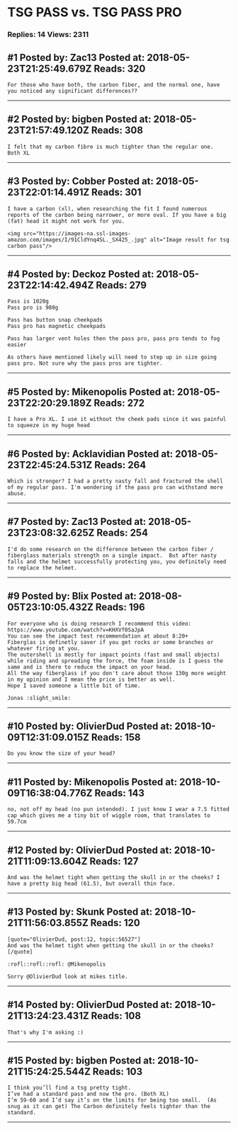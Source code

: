 # TSG PASS vs. TSG PASS PRO

### Replies: 14 Views: 2311

## \#1 Posted by: Zac13 Posted at: 2018-05-23T21:25:49.679Z Reads: 320

```
For those who have both, the carbon fiber, and the normal one, have you noticed any significant differences??
```

---
## \#2 Posted by: bigben Posted at: 2018-05-23T21:57:49.120Z Reads: 308

```
I felt that my carbon fibre is much tighter than the regular one. 
Both XL
```

---
## \#3 Posted by: Cobber Posted at: 2018-05-23T22:01:14.491Z Reads: 301

```
I have a carbon (xl), when researching the fit I found numerous reports of the carbon being narrower, or more oval. If you have a big (fat) head it might not work for you.

<img src="https://images-na.ssl-images-amazon.com/images/I/91CldYnq4SL._SX425_.jpg" alt="Image result for tsg carbon pass"/>
```

---
## \#4 Posted by: Deckoz Posted at: 2018-05-23T22:14:42.494Z Reads: 279

```
Pass is 1020g
Pass pro is 980g

Pass has button snap cheekpads
Pass pro has magnetic cheekpads

Pass has larger vent holes then the pass pro, pass pro tends to fog easier

As others have mentioned likely will need to step up in size going pass pro. Not sure why the pass pros are tighter.
```

---
## \#5 Posted by: Mikenopolis Posted at: 2018-05-23T22:20:29.189Z Reads: 272

```
I have a Pro XL. I use it without the cheek pads since it was painful to squeeze in my huge head
```

---
## \#6 Posted by: Acklavidian Posted at: 2018-05-23T22:45:24.531Z Reads: 264

```
Which is stronger? I had a pretty nasty fall and fractured the shell of my regular pass. I'm wondering if the pass pro can withstand more abuse.
```

---
## \#7 Posted by: Zac13 Posted at: 2018-05-23T23:08:32.625Z Reads: 254

```
I'd do some research on the difference between the carbon fiber / fiberglass materials strength on a single impact.  But after nasty falls and the helmet successfully protecting you, you definitely need to replace the helmet.
```

---
## \#9 Posted by: Blix Posted at: 2018-08-05T23:10:05.432Z Reads: 196

```
For everyone who is doing research I recommend this video: https://www.youtube.com/watch?v=KHXVf0SaJpA
You can see the impact test recommendation at about 8:20+
Fiberglas is definetly saver if you get rocks or some branches or whatever firing at you.
The outershell is mostly for impact points (fast and small objects) while riding and spreading the force, the foam inside is I guess the same and is there to reduce the impact on your head.
All the way fiberglass if you don't care about those 130g more weight in my opinion and I mean the price is better as well.
Hope I saved someone a little bit of time.

Jonas :slight_smile:
```

---
## \#10 Posted by: OlivierDud Posted at: 2018-10-09T12:31:09.015Z Reads: 158

```
Do you know the size of your head?
```

---
## \#11 Posted by: Mikenopolis Posted at: 2018-10-09T16:38:04.776Z Reads: 143

```
no, not off my head (no pun intended). I just know I wear a 7.5 fitted cap which gives me a tiny bit of wiggle room, that translates to 59.7cm
```

---
## \#12 Posted by: OlivierDud Posted at: 2018-10-21T11:09:13.604Z Reads: 127

```
And was the helmet tight when getting the skull in or the cheeks? I have a pretty big head (61.5), but overall thin face.
```

---
## \#13 Posted by: Skunk Posted at: 2018-10-21T11:56:03.855Z Reads: 120

```
[quote="OlivierDud, post:12, topic:56527"]
And was the helmet tight when getting the skull in or the cheeks?
[/quote]

:rofl::rofl::rofl: @Mikenopolis

Sorry @OlivierDud look at mikes title.
```

---
## \#14 Posted by: OlivierDud Posted at: 2018-10-21T13:24:23.431Z Reads: 108

```
That's why I'm asking :)
```

---
## \#15 Posted by: bigben Posted at: 2018-10-21T15:24:25.544Z Reads: 103

```
I think you’ll find a tsg pretty tight. 
I’ve had a standard pass and now the pro. (Both XL)
I’m 59-60 and I’d say it’s on the limits for being too small.  (As snug as it can get) The Carbon definitely feels tighter than the standard.
```

---

